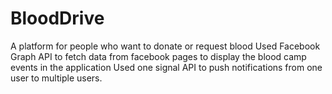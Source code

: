 # BloodDrive
A platform for people who want to donate or request blood
Used Facebook Graph API to fetch data from facebook pages to display the blood camp events in the application
Used one signal API to push notifications from one user to multiple users.
